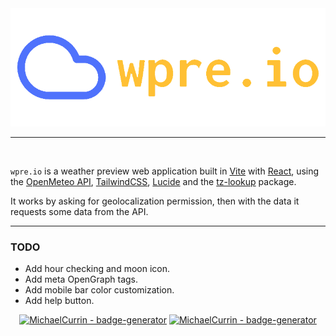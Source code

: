 <div align="center">
	<img src="banner.png" width80%>
</div>
<hr>
<br>

`wpre.io` is a weather preview web application built in [Vite](https://vitejs.dev/) with [React](https://react.dev/), using the [OpenMeteo API](https://open-meteo.com/), [TailwindCSS](https://tailwindcss.com/), [Lucide](https://lucide.dev/) and the [tz-lookup](https://github.com/photostructure/tz-lookup) package.

It works by asking for geolocalization permission, then with the data it requests some data from the API. 
<hr>

### TODO
- Add hour checking and moon icon. 	<!--- Icon: 		https://lucide.dev/icons/moon -->
- Add meta OpenGraph tags. 		<!--- Reference: 	https://ogp.me/ -->
- Add mobile bar color customization. 	<!--- Documentation: 	https://developer.mozilla.org/en-US/docs/Web/HTML/Element/meta/name/theme-color -->
- Add help button.

<div align="center">
    <a href="https://github.com/skittlexyz/wpre.io" target="_blank"><img src="https://img.shields.io/static/v1?label=skittlexyz&amp;message=wpre.io&amp;color=4f72fc&amp;logo=github" alt="MichaelCurrin - badge-generator"/></a>
    <a href="https://www.linkedin.com/in/moisescorreagomes/" target="_blank"><img src="https://img.shields.io/static/v1?label=LinkedIn&amp;message=Mois%C3%A9s+Corr%C3%AAa+Gomes&amp;color=4f72fc&amp;logo=linkedin" alt="MichaelCurrin - badge-generator"/></a>
</div>

